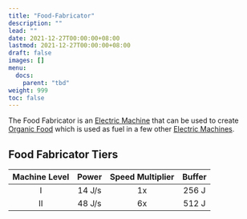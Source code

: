 ```yaml
---
title: "Food-Fabricator"
description: ""
lead: ""
date: 2021-12-27T00:00:00+08:00
lastmod: 2021-12-27T00:00:00+08:00
draft: false
images: []
menu: 
  docs:
    parent: "tbd"
weight: 999
toc: false
---
```


The Food Fabricator is an [Electric Machine](https://github.com/Slimefun/Slimefun4/wiki/Electric-Machines) that can be used to create [Organic Food](https://github.com/Slimefun/Slimefun4/wiki/Miscellaneous-Items) which is used as fuel in a few other [Electric Machines](https://github.com/Slimefun/Slimefun4/wiki/Electric-Machines).

## Food Fabricator Tiers

| Machine Level | Power  | Speed Multiplier  | Buffer |
| :-----------: | :----: | :---------------: | :----: |
| I             | 14 J/s | 1x                | 256 J  |
| II            | 48 J/s | 6x                | 512 J  |
